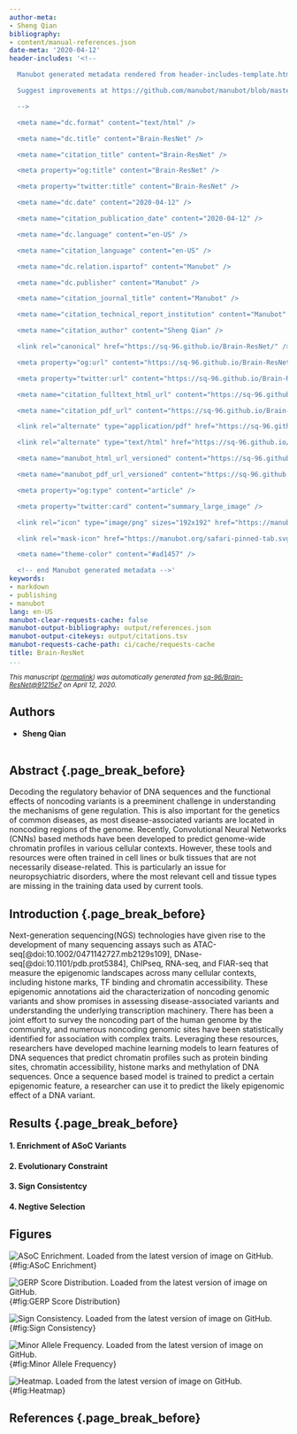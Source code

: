 ```yaml
---
author-meta:
- Sheng Qian
bibliography:
- content/manual-references.json
date-meta: '2020-04-12'
header-includes: '<!--

  Manubot generated metadata rendered from header-includes-template.html.

  Suggest improvements at https://github.com/manubot/manubot/blob/master/manubot/process/header-includes-template.html

  -->

  <meta name="dc.format" content="text/html" />

  <meta name="dc.title" content="Brain-ResNet" />

  <meta name="citation_title" content="Brain-ResNet" />

  <meta property="og:title" content="Brain-ResNet" />

  <meta property="twitter:title" content="Brain-ResNet" />

  <meta name="dc.date" content="2020-04-12" />

  <meta name="citation_publication_date" content="2020-04-12" />

  <meta name="dc.language" content="en-US" />

  <meta name="citation_language" content="en-US" />

  <meta name="dc.relation.ispartof" content="Manubot" />

  <meta name="dc.publisher" content="Manubot" />

  <meta name="citation_journal_title" content="Manubot" />

  <meta name="citation_technical_report_institution" content="Manubot" />

  <meta name="citation_author" content="Sheng Qian" />

  <link rel="canonical" href="https://sq-96.github.io/Brain-ResNet/" />

  <meta property="og:url" content="https://sq-96.github.io/Brain-ResNet/" />

  <meta property="twitter:url" content="https://sq-96.github.io/Brain-ResNet/" />

  <meta name="citation_fulltext_html_url" content="https://sq-96.github.io/Brain-ResNet/" />

  <meta name="citation_pdf_url" content="https://sq-96.github.io/Brain-ResNet/manuscript.pdf" />

  <link rel="alternate" type="application/pdf" href="https://sq-96.github.io/Brain-ResNet/manuscript.pdf" />

  <link rel="alternate" type="text/html" href="https://sq-96.github.io/Brain-ResNet/v/91215e75ddedec061b632bda3679fef29f60c9e2/" />

  <meta name="manubot_html_url_versioned" content="https://sq-96.github.io/Brain-ResNet/v/91215e75ddedec061b632bda3679fef29f60c9e2/" />

  <meta name="manubot_pdf_url_versioned" content="https://sq-96.github.io/Brain-ResNet/v/91215e75ddedec061b632bda3679fef29f60c9e2/manuscript.pdf" />

  <meta property="og:type" content="article" />

  <meta property="twitter:card" content="summary_large_image" />

  <link rel="icon" type="image/png" sizes="192x192" href="https://manubot.org/favicon-192x192.png" />

  <link rel="mask-icon" href="https://manubot.org/safari-pinned-tab.svg" color="#ad1457" />

  <meta name="theme-color" content="#ad1457" />

  <!-- end Manubot generated metadata -->'
keywords:
- markdown
- publishing
- manubot
lang: en-US
manubot-clear-requests-cache: false
manubot-output-bibliography: output/references.json
manubot-output-citekeys: output/citations.tsv
manubot-requests-cache-path: ci/cache/requests-cache
title: Brain-ResNet
...
```







<small><em>
This manuscript
([permalink](https://sq-96.github.io/Brain-ResNet/v/91215e75ddedec061b632bda3679fef29f60c9e2/))
was automatically generated
from [sq-96/Brain-ResNet@91215e7](https://github.com/sq-96/Brain-ResNet/tree/91215e75ddedec061b632bda3679fef29f60c9e2)
on April 12, 2020.
</em></small>

## Authors



+ **Sheng Qian**<br><br>
  <small>
  </small>



## Abstract {.page_break_before}

Decoding the regulatory behavior of DNA sequences and the functional effects of noncoding variants is a preeminent challenge in understanding the mechanisms of gene regulation. This is also important for the genetics of common diseases, as most disease-associated variants are located in noncoding regions of the genome. Recently, Convolutional Neural Networks (CNNs) based methods have been developed to predict genome-wide chromatin profiles in various cellular contexts. However, these tools and resources were often trained in cell lines or bulk tissues that are not necessarily disease-related. This is particularly an issue for neuropsychiatric disorders, where the most relevant cell and tissue types are missing in the training data used by current tools.


## Introduction {.page_break_before}

Next-generation sequencing(NGS) technologies have given rise to the development of many sequencing assays such as ATAC-seq[@doi:10.1002/0471142727.mb2129s109], DNase-seq[@doi:10.1101/pdb.prot5384], ChIPseq, RNA-seq, and FIAR-seq that measure the epigenomic landscapes across many cellular contexts, including histone marks, TF binding and chromatin accessibility. These epigenomic annotations aid the characterization of noncoding genomic variants and show promises in assessing disease-associated variants and understanding the underlying transcription machinery. There has been a joint effort to survey the noncoding part of the human genome by the community, and numerous noncoding genomic sites have been statistically identified for association with complex traits. Leveraging these resources, researchers have developed machine learning models to learn features of DNA sequences that predict chromatin profiles such as protein binding sites, chromatin accessibility, histone marks and methylation of DNA sequences. Once a sequence based model is trained to predict a certain epigenomic feature, a researcher can use it to predict the likely epigenomic effect of a DNA variant. 


## Results {.page_break_before}

#### 1. Enrichment of ASoC Variants

#### 2. Evolutionary Constraint

#### 3. Sign Consistentcy
 
#### 4. Negtive Selection

## Figures

![
**ASoC Enrichment.**
Loaded from the latest version of image on GitHub.
](https://github.com/sq-96/resources/raw/master/ASoC%20Enrichment.png "Square image"){#fig:ASoC Enrichment}

![
**GERP Score Distribution.**
Loaded from the latest version of image on GitHub.
](https://github.com/sq-96/resources/raw/master/GERP%20Score.png "Square image"){#fig:GERP Score Distribution}

![
**Sign Consistency.**
Loaded from the latest version of image on GitHub.
](https://github.com/sq-96/resources/raw/master/sign%20consistency.png "Square image"){#fig:Sign Consistency}

![
**Minor Allele Frequency.**
Loaded from the latest version of image on GitHub.
](https://github.com/sq-96/resources/raw/master/CN_NSC_DN_GA.png "Square image"){#fig:Minor Allele Frequency}

![
**Heatmap.**
Loaded from the latest version of image on GitHub.
](https://github.com/sq-96/resources/raw/master/heatmap.png "Square image"){#fig:Heatmap}



## References {.page_break_before}

<!-- Explicitly insert bibliography here -->
<div id="refs"></div>
